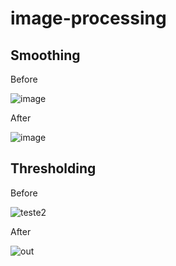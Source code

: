 # image-processing

## Smoothing

Before

![image](https://user-images.githubusercontent.com/35679266/163719761-27b32ec8-02bb-4f53-99ea-5c3e5ff26cfd.png)

After

![image](https://user-images.githubusercontent.com/35679266/163719785-c26e2424-b179-4f73-a11c-a3fe148f02ee.png)

## Thresholding 

Before

![teste2](https://user-images.githubusercontent.com/35679266/163719688-30bddf1a-47ba-40cb-adad-8c2ff208e24a.png)

After

![out](https://user-images.githubusercontent.com/35679266/163719732-3bddd1f9-b6aa-40e2-a6ce-e290da4c2b36.png)
